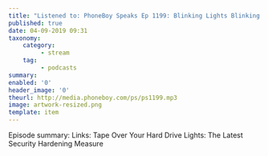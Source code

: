 ```yaml
---
title: "Listened to: PhoneBoy Speaks Ep 1199: Blinking Lights Blinking Data"
published: true
date: 04-09-2019 09:31
taxonomy:
    category:
         - stream
    tag:
         - podcasts
summary:
enabled: '0'
header_image: '0'
theurl: http://media.phoneboy.com/ps/ps1199.mp3
image: artwork-resized.png
template: item
---
```

 
Episode summary: Links: Tape Over Your Hard Drive Lights: The Latest Security Hardening Measure
